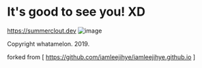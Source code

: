 # It's good to see you! XD
https://summerclout.dev
![image](./img/gitblog_introPic.png)

Copyright whatamelon. 2019.

forked from [ https://github.com/iamleejihye/iamleejihye.github.io ]
